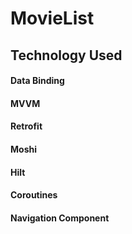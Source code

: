 # MovieList

## Technology Used

#### Data Binding
#### MVVM
#### Retrofit
#### Moshi
#### Hilt
#### Coroutines
#### Navigation Component
